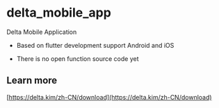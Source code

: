# delta_mobile_app

Delta Mobile Application

- Based on flutter development support Android and iOS

- There is no open function source code yet

## Learn more

[https://delta.kim/zh-CN/download](https://delta.kim/zh-CN/download)

